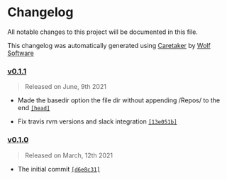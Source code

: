 # Changelog

All notable changes to this project will be documented in this file.


This changelog was automatically generated using [Caretaker](https://github.com/DevelopersToolbox/caretaker) by [Wolf Software](https://github.com/WolfSoftware)

### [v0.1.1](https://github.com/DevelopersToolbox/github-ripper/compare/v0.1.0...v0.1.1)

> Released on June, 9th 2021

- Made the basedir option the file dir without appending /Repos/ to the end [`[head]`](https://github.com/DevelopersToolbox/github-ripper/commit/)

- Fix travis rvm versions and slack integration [`[13e051b]`](https://github.com/DevelopersToolbox/github-ripper/commit/13e051b88cf6081e2e47665332f035b77c8c4aea)

### [v0.1.0](https://github.com/DevelopersToolbox/github-ripper/releases/v0.1.0)

> Released on March, 12th 2021

- The initial commit [`[d6e8c31]`](https://github.com/DevelopersToolbox/github-ripper/commit/d6e8c3134a2a0f19446da799615aeda8998bc8b4)

